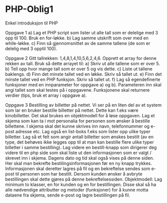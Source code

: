 # PHP-Oblig1
Enkel introduksjon til PHP

Oppgave 1
a) Lag et PHP script som lister ut alle tall som er delelige med 3 opp til 100. Bruk en for-løkke.
b) Lag samme utskrift som over med en while-løkke.
c) Finn så gjennomsnittet av de samme tallene (de som er delelig med 3 opptil 100).

Oppgave 2
Gitt tallrekken: 1,4,8,1,4,10,5,6,2,4,6. Opprett et array for denne rekken av tall. Bruk så dette
arrayet til:
a) Skriv ut alle tallene som er over 5.
b) Tell opp hvor mange tall som er over 5 og vis dette.
c) Liste ut tallene baklengs.
d) Finn det minste tallet ved en løkke. Skriv så tallet ut.
e) Finn det minste tallet ved en PHP funksjon. Skriv så tallet ut.
f) Lag så egendefinerte funksjoner med en innparameter for oppgave a) og b). Parameteren inn
skal angi tallet som skal testes på i oppgavene. Funksjonene skal returnere verdier (tips, bruk
et array i oppgave a).

Oppgave 3
Bestilling av billetter på nettet.
Vi ser på en liten del av et system som lar en bruker bestille billetter på nettet. Dette kan
f.eks være kinobilletter. Det skal brukes en objektmodell for å løse oppgaven.
Lag et skjema som kan ta i mot personalia for personen som ønsker å bestille billettene. I
skjema skal det kunne skrives inn navn, telefonnummer og e-post adresse etc. Lag også en
list-boks f.eks som lister opp ulike typer billetter. Lag så et felt som angir antall billetter
som ønskes bestilt (av en type, det behøves ikke legges opp til at man kan bestille flere
ulike typer billetter i samme bestilling). Lag videre en bestill-knapp som dirigerer deg
videre til en php side som skal liste ut den informasjonen som er valgt / skrevet inn i
skjema. Dagens dato og tid skal også vises på denne siden. Her skal man bekrefte
bestilingsinformasjonen før en ny knapp trykkes. Informasjonen skal deretter lagres på fil
og en bekreftelse sendes som e-post til personen som har bestilt. Dersom kunden ønsker å
avbryte bestillingen skal dette gjøres på denne bekreftelsessiden.
Objektmodell: Lag minimum to klasser, en for kunden og en for bestillingen. Disse skal så
ha alle nødvendige attributter og metoder (funksjoner) for å kunne motta dataene fra
skjema, sende e-post og lagre bestillingen på fil.
